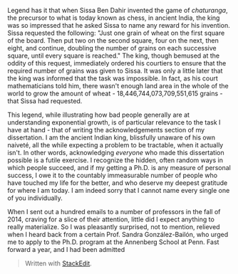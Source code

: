 
Legend has it that when Sissa Ben Dahir invented the game of *chaturanga*, the precursor to what is today known as chess, in ancient India, the king was so impressed that he asked Sissa to name any reward for his invention. Sissa requested the following: "Just one grain of wheat on the first square of the board. Then put two on the second square, four on the next, then eight, and continue, doubling the number of grains on each successive square, until every square is reached." The king, though bemused at the oddity of this request, immediately ordered his courtiers to ensure that the required number of grains was given to Sissa. It was only a little later that the king was informed that the task was impossible. In fact, as his court mathematicians told him, there wasn't enough land area in the whole of the world to grow the amount of wheat - 18,446,744,073,709,551,615 grains - that Sissa had requested.

This legend, while illustrating how bad people generally are at understanding exponential growth, is of particular relevance to the task I have at hand - that of writing the acknowledgements section of my dissertation. I am the ancient Indian king, blissfully unaware of his own naiveté, all the while expecting a problem to be tractable, when it actually isn't. In other words, acknowledging *everyone* who made this dissertation possible is a futile exercise. I recognize the hidden, often random ways in which people succeed, and if my getting a Ph.D. is any measure of personal success, I owe it to the countably immeasurable number of people who have touched my life for the better, and who deserve my deepest gratitude for where I am today. I am indeed sorry that I cannot name every single one of you individually.

When I sent out a hundred emails to a number of professors in the fall of 2014, craving for a slice of their attention, little did I expect anything to really materialize. So I was pleasantly surprised, not to mention, relieved when I heard back from a certain Prof. Sandra González-Bailón, who urged me to apply to the Ph.D. program at the Annenberg School at Penn. Fast forward a year, and I had been admitted 






> Written with [StackEdit](https://stackedit.io/).
<!--stackedit_data:
eyJoaXN0b3J5IjpbMTU4MzA5MzQ0MSw3MzA5OTgxMTZdfQ==
-->
